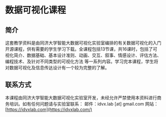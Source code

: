 # 数据可视化课程

## 简介

这套教学资料是由同济大学智能大数据可视化实验室编排的有关数据可视化的入门开源课程，供有需要的学生学习下载。全课程包括13节课，共16课时，包括了可视化简介、数据基础、基本设计准则、动画、交互、叙事、情感设计、评估方法、编程技术、及针对不同类型的可视化方法 等一系列内容。学习完本课程，学生将对数据可视化及信息传达设计有一个较为完整的了解。

## 联系方式
本课程由同济大学智能大数据可视化实验室开发，未经允许严禁使用本资料进行商务培训。如有任何问题请与实验室联系：
邮件：idvx.lab [at] gmail.com
网站：[https://idvxlab.com](https://idvxlab.com/)
